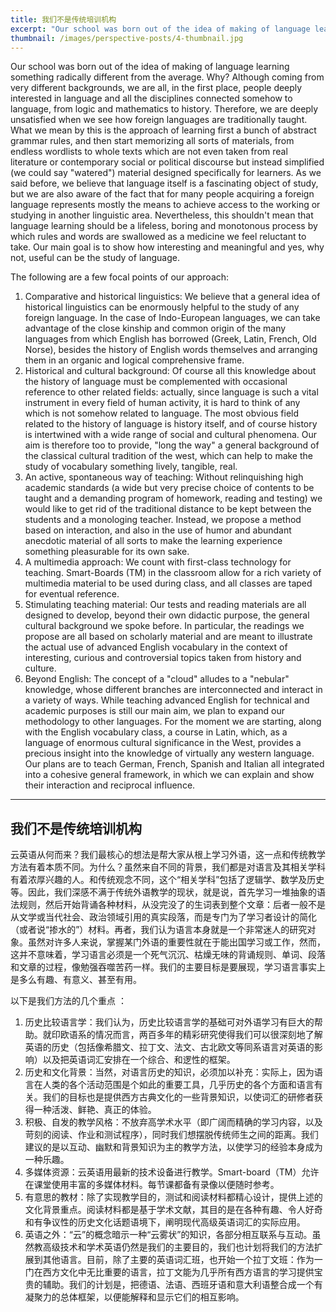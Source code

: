 ```yaml
---
title: 我们不是传统培训机构
excerpt: "Our school was born out of the idea of making of language learning something radically different from the average. Why? Although coming from very different backgrounds, we are all, in the first place, people deeply interested in language and all the disciplines connected somehow to language, from logic and mathematics to history."
thumbnail: /images/perspective-posts/4-thumbnail.jpg
---
```


Our school was born out of the idea of making of language learning something radically different from the average. Why? Although coming from very different backgrounds, we are all, in the first place, people deeply interested in language and all the disciplines connected somehow to language, from logic and mathematics to history.  Therefore, we are deeply unsatisfied when we see how foreign languages are traditionally taught. What we mean by this is the approach of learning first a bunch of abstract grammar rules, and then start memorizing all sorts of materials, from endless wordlists to whole texts which are not even taken from real literature or contemporary social or political discourse but instead simplified (we could say "watered") material designed specifically for learners. As we said before, we believe that language itself is a fascinating object of study, but we are also aware of the fact that for many people acquiring a foreign language represents mostly the means to achieve access to the working or studying in another linguistic area. Nevertheless, this shouldn't mean that language learning should be a lifeless, boring and monotonous process by which rules and words are swallowed as a medicine we feel reluctant to take. Our main goal is to show how interesting and meaningful and yes, why not, useful can be the study of language.

<!--more-->

The following are a few focal points of our approach:

1. Comparative and historical linguistics: We believe that a general idea of historical linguistics can be enormously helpful to the study of any foreign language. In the case of Indo-European languages, we can take advantage of the close kinship and common origin of the many languages from which English has borrowed (Greek, Latin, French, Old Norse), besides the history of English words themselves and arranging them in an organic and logical comprehensive frame.
2. Historical and cultural background: Of course all this knowledge about the history of language must be complemented with occasional reference to other related fields: actually, since language is such a vital instrument in every field of human activity, it is hard to think of any which is not somehow related to language. The most obvious field related to the history of language is history itself, and of course history is intertwined with a wide range of social and cultural phenomena. Our aim is therefore too to provide, "long the way" a general background of the classical cultural tradition of the west, which can help to make the study of vocabulary something lively, tangible, real.
3. An active, spontaneous way of teaching: Without relinquishing high academic standards (a wide but very precise choice of contents to be taught and a demanding program of homework, reading and testing) we would like to get rid of the traditional distance to be kept between the students and a monologing teacher. Instead, we propose a method based on interaction, and also in the use of humor and abundant anecdotic material of all sorts to make the learning experience something pleasurable for its own sake.
4. A multimedia approach: We count with first-class technology for teaching. Smart-Boards (TM) in the classroom allow for a rich variety of multimedia material to be used during class, and all classes are taped for eventual reference.
5. Stimulating teaching material: Our tests and reading materials are all designed to develop, beyond their own didactic purpose, the general cultural background we spoke before. In particular, the readings we propose are all based on scholarly material and are meant to illustrate the actual use of advanced English vocabulary in the context of interesting, curious and controversial topics taken from history and culture.
6. Beyond English: The concept of a "cloud" alludes to a "nebular" knowledge, whose different branches are interconnected and interact in a variety of ways. While teaching advanced English for technical and academic purposes is still our main aim, we plan to expand our methodology to other languages. For the moment we are starting, along with the English vocabulary class, a course in Latin, which, as a language of enormous cultural significance in the West, provides a precious insight into the knowledge of virtually any western language. Our plans are to teach German, French, Spanish and Italian all integrated into a cohesive general framework, in which we can explain and show their interaction and reciprocal influence.

---

## 我们不是传统培训机构

云英语从何而来？我们最核心的想法是帮大家从根上学习外语，这一点和传统教学方法有着本质不同。为什么？虽然来自不同的背景，我们都是对语言及其相关学科有着浓厚兴趣的人。和传统观念不同，这个“相关学科”包括了逻辑学、数学及历史等。因此，我们深感不满于传统外语教学的现状，就是说，首先学习一堆抽象的语法规则，然后开始背诵各种材料，从没完没了的生词表到整个文章：后者一般不是从文学或当代社会、政治领域引用的真实段落，而是专门为了学习者设计的简化（或者说“掺水的”）材料。再者，我们认为语言本身就是一个非常迷人的研究对象。虽然对许多人来说，掌握某门外语的重要性就在于能出国学习或工作，然而，这并不意味着，学习语言必须是一个死气沉沉、枯燥无味的背诵规则、单词、段落和文章的过程，像勉强吞噬苦药一样。我们的主要目标是要展现，学习语言事实上是多么有趣、有意义、甚至有用。

以下是我们方法的几个重点 ：

1. 历史比较语言学：我们认为，历史比较语言学的基础可对外语学习有巨大的帮助。就印欧语系的情况而言，两百多年的精彩研究使得我们可以很深刻地了解英语的历史（包括像希腊文、拉丁文、法文、古北欧文等同系语言对英语的影响）以及把英语词汇安排在一个综合、和逻性的框架。
2. 历史和文化背景：当然，对语言历史的知识，必须加以补充：实际上，因为语言在人类的各个活动范围是个如此的重要工具，几乎历史的各个方面和语言有关。我们的目标也是提供西方古典文化的一些背景知识，以使词汇的研修者获得一种活泼、鲜艳、真正的体验。
3. 积极、自发的教学风格：不放弃高学术水平（即广阔而精确的学习内容，以及苛刻的阅读、作业和测试程序），同时我们想摆脱传统师生之间的距离。我们建议的是以互动、幽默和背景知识为主的教学方法，以使学习的经验本身成为一种乐趣。
4. 多媒体资源：云英语用最新的技术设备进行教学。Smart-board（TM）允许在课堂使用丰富的多媒体材料。每节课都备有录像以便随时参考。
5. 有意思的教材：除了实现教学目的，测试和阅读材料都精心设计，提供上述的文化背景重点。阅读材料都是基于学术文献，其目的是在各种有趣、令人好奇和有争议性的历史文化话题语境下，阐明现代高级英语词汇的实际应用。
6. 英语之外：“云”的概念暗示一种“云雾状”的知识，各部分相互联系与互动。虽然教高级技术和学术英语仍然是我们的主要目的，我们也计划将我们的方法扩展到其他语言。目前，除了主要的英语词汇班，也开始一个拉丁文班：作为一门在西方文化中无比重要的语言，拉丁文能为几乎所有西方语言的学习提供宝贵的辅助。我们的计划是，把德语、法语、西班牙语和意大利语整合成一个有凝聚力的总体框架，以便能解释和显示它们的相互影响。